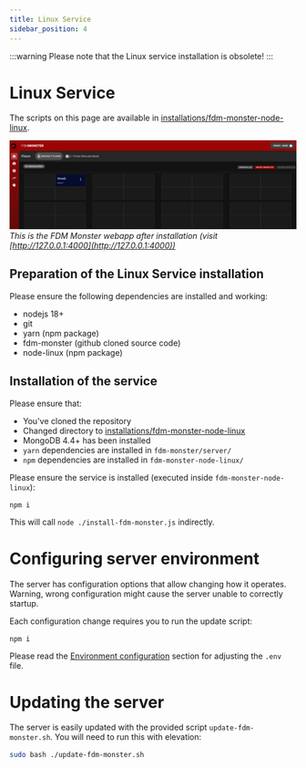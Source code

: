 ```yaml
---
title: Linux Service
sidebar_position: 4
---
```


:::warning
Please note that the Linux service installation is obsolete!
:::

# Linux Service
The scripts on this page are available in [installations/fdm-monster-node-linux](https://github.com/fdm-monster/fdm-monster/tree/main/installations/fdm-monster-node-linux).

![Image](../images/server-running.png)
*This is the FDM Monster webapp after installation (visit [http://127.0.0.1:4000](http://127.0.0.1:4000))*

## Preparation of the Linux Service installation

Please ensure the following dependencies are installed and working:

- nodejs 18+
- git
- yarn (npm package)
- fdm-monster (github cloned source code)
- node-linux (npm package)

## Installation of the service

Please ensure that:

- You've cloned the repository
- Changed directory to [installations/fdm-monster-node-linux](https://github.com/fdm-monster/fdm-monster/tree/main/installations/fdm-monster-node-linux)
- MongoDB 4.4+ has been installed
- `yarn` dependencies are installed in `fdm-monster/server/`
- `npm` dependencies are installed in `fdm-monster-node-linux/`

Please ensure the service is installed (executed inside `fdm-monster-node-linux`):

```shell
npm i
```

This will call `node ./install-fdm-monster.js` indirectly.

# Configuring server environment

The server has configuration options that allow changing how it operates. Warning, wrong configuration might cause the
server unable to correctly startup.

Each configuration change requires you to run the update script:

```shell
npm i
```

Please read the [Environment configuration](../2_configuration/preconfiguration.md) section for adjusting the `.env` file.

# Updating the server

The server is easily updated with the provided script `update-fdm-monster.sh`.
You will need to run this with elevation:

```bash
sudo bash ./update-fdm-monster.sh
```
